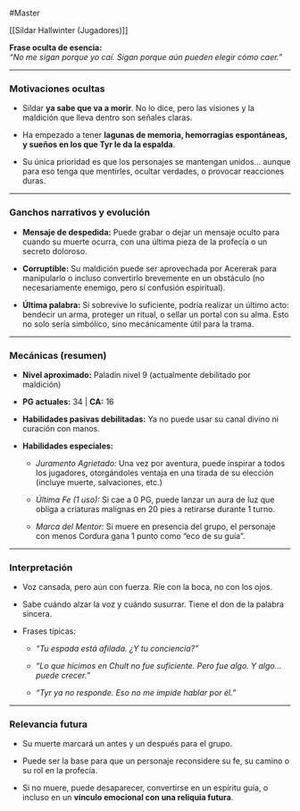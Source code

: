#Master 

[[Sildar Hallwinter (Jugadores)]]

**Frase oculta de esencia:**  
_“No me sigan porque yo caí. Sigan porque aún pueden elegir cómo caer.”_

---

### Motivaciones ocultas

- Sildar **ya sabe que va a morir**. No lo dice, pero las visiones y la maldición que lleva dentro son señales claras.
    
- Ha empezado a tener **lagunas de memoria, hemorragias espontáneas, y sueños en los que Tyr le da la espalda**.
    
- Su única prioridad es que los personajes se mantengan unidos… aunque para eso tenga que mentirles, ocultar verdades, o provocar reacciones duras.
    

---

### Ganchos narrativos y evolución

- **Mensaje de despedida:** Puede grabar o dejar un mensaje oculto para cuando su muerte ocurra, con una última pieza de la profecía o un secreto doloroso.
    
- **Corruptible:** Su maldición puede ser aprovechada por Acererak para manipularlo o incluso convertirlo brevemente en un obstáculo (no necesariamente enemigo, pero sí confusión espiritual).
    
- **Última palabra:** Si sobrevive lo suficiente, podría realizar un último acto: bendecir un arma, proteger un ritual, o sellar un portal con su alma. Esto no solo sería simbólico, sino mecánicamente útil para la trama.
    

---

### Mecánicas (resumen)

- **Nivel aproximado:** Paladín nivel 9 (actualmente debilitado por maldición)
    
- **PG actuales:** 34 | **CA:** 16
    
- **Habilidades pasivas debilitadas:** Ya no puede usar su canal divino ni curación con manos.
    
- **Habilidades especiales:**
    
    - _Juramento Agrietado:_ Una vez por aventura, puede inspirar a todos los jugadores, otorgándoles ventaja en una tirada de su elección (incluye muerte, salvaciones, etc.)
        
    - _Última Fe (1 uso):_ Si cae a 0 PG, puede lanzar un aura de luz que obliga a criaturas malignas en 20 pies a retirarse durante 1 turno.
        
    - _Marca del Mentor:_ Si muere en presencia del grupo, el personaje con menos Cordura gana 1 punto como “eco de su guía”.
        

---

### Interpretación

- Voz cansada, pero aún con fuerza. Ríe con la boca, no con los ojos.
    
- Sabe cuándo alzar la voz y cuándo susurrar. Tiene el don de la palabra sincera.
    
- Frases típicas:
    
    - _“Tu espada está afilada. ¿Y tu conciencia?”_
        
    - _“Lo que hicimos en Chult no fue suficiente. Pero fue algo. Y algo… puede crecer.”_
        
    - _“Tyr ya no responde. Eso no me impide hablar por él.”_
        

---

### Relevancia futura

- Su muerte marcará un antes y un después para el grupo.
    
- Puede ser la base para que un personaje reconsidere su fe, su camino o su rol en la profecía.
    
- Si no muere, puede desaparecer, convertirse en un espíritu guía, o incluso en un **vínculo emocional con una reliquia futura**.